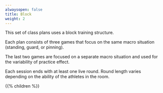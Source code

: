 ```yaml
---
alwaysopen: false
title: Block
weight: 2
---
```


This set of class plans uses a block training structure. 

Each plan consists of three games that focus on the same macro situation (standing, guard, or pinning).

The last two games are focused on a separate macro situation and used for the variability of practice effect. 

Each session ends with at least one live round. Round length varies depending on the ability of the athletes in the room.

{{% children %}}